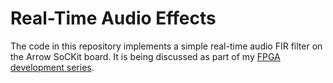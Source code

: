 # Real-Time Audio Effects

The code in this repository implements a simple real-time audio FIR filter
on the Arrow SoCKit board. It is being discussed as part of my
[FPGA development series](http://zhehaomao.com/project/2014/01/02/fpga-series.html).
